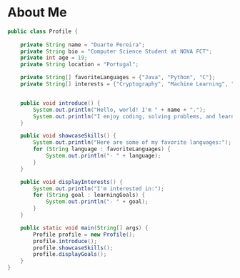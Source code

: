# About Me

```java
public class Profile {
    
    private String name = "Duarte Pereira";
    private String bio = "Computer Science Student at NOVA FCT";
    private int age = 19;
    private String location = "Portugal";

    private String[] favoriteLanguages = {"Java", "Python", "C"};
    private String[] interests = {"Cryptography", "Machine Learning", "Cloud computing"};


    public void introduce() {
        System.out.println("Hello, world! I'm " + name + ".");
        System.out.println("I enjoy coding, solving problems, and learning new things.");
    }

    public void showcaseSkills() {
        System.out.println("Here are some of my favorite languages:");
        for (String language : favoriteLanguages) {
            System.out.println("- " + language);
        }
    }

    public void displayInterests() {
        System.out.println("I'm interested in:");
        for (String goal : learningGoals) {
            System.out.println("- " + goal);
        }
    }

    public static void main(String[] args) {
        Profile profile = new Profile();
        profile.introduce();
        profile.showcaseSkills();
        profile.displayGoals();
    }
}
```
<!---
duartePereira16/duartePereira16 is a ✨ special ✨ repository because its `README.md` (this file) appears on your GitHub profile.
You can click the Preview link to take a look at your changes.
--->
